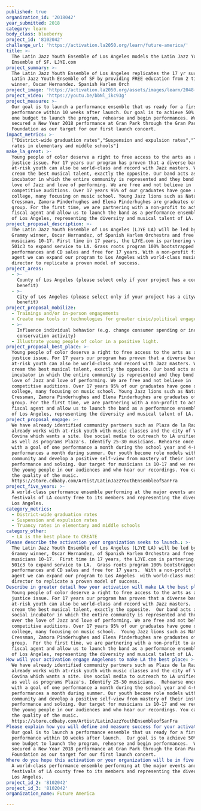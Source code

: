 ```yaml
---
published: true
organization_id: '2018042'
year_submitted: 2018
category: learn
body_class: blueberry
project_id: '8102042'
challenge_url: 'https://activation.la2050.org/learn/future-america/'
title: >-
  The Latin Jazz Youth Ensemble of Los Angeles models the Latin Jazz Youth
  Ensemble of SF. LJYE.com
project_summary: >-
  The Latin Jazz Youth Ensemble of Los Angeles replicates the 17 yr success of
  Latin Jazz Youth Ensemble of SF by providing FREE education from 2 time Grammy
  winner, Oscar Hernandez. Spanish Harlem Orch
project_image: 'https://activation.la2050.org/assets/images/learn/2048-wide/future-america.jpg'
project_video: 'https://youtu.be/bbNl_ikc93g'
project_measure: >-
  Our goal is to launch a performance ensemble that us ready for a first
  performance within 10 weeks after launch. Our goal is to achieve 50% of year
  one budget to launch the program, rehearse and begin performances. We have
  secured a New Year 2018 performance at Gran Park through the Gran Park
  Foundation as our target for our first launch concert.
impact_metrics: >-
  ["District-wide graduation rates","Suspension and expulsion rates","Truancy
  rates in elementary and middle schools"]
make_la_great: >-
  Young people of color deserve a right to free access to the arts as a social
  justice issue. For 17 years our program has proven that a diverse band with
  at-risk youth can also be world-class and record with Jazz masters. We do not
  cream the best musical talent, exactly the opposite. Our band acts as a social
  incubator in which the entire community is represented and they bond over the
  love of Jazz and love of performing. We are free and not believe in
  competitive auditions. Over 17 years 95% of our graduates have gone on to
  college, many focusing on music school. Young Jazz lions such as Natalie
  Cressman, Zamora Pinderhughes and Elena Pinderhughes are graduates of our
  group. For the first time, we are partnering with a non-profit to act as
  fiscal agent and allow us to launch the band as a performance ensemble for all
  of Los Angeles, representing the diversity and musical talent of LA.
project_proposal_description: >-
  The Latin Jazz Youth Ensemble of Los Angeles (LJYE LA) will be led by 2 time
  Grammy winner, Oscar Hernandez, of Spanish Harlem Orchestra and free for
  musicians 10-17. First time in 17 years, the LJYE.com is partnering with a
  501c3 to expand service to LA. Grass roots program 100% bootstrapped by
  performances and CD sales and free for 17 years. With a non-profit fiscal
  agent we can expand our program to Los Angeles with world-class musical
  director to replicate a proven model of success.
project_areas:
  - >-
    County of Los Angeles (please select only if your project has a countywide
    benefit)
  - >-
    City of Los Angeles (please select only if your project has a citywide
    benefit)
project_proposal_mobilize:
  - Trainings and/or in-person engagements
  - Create new tools or technologies for greater civic/political engagement
  - >-
    Influence individual behavior (e.g. change consumer spending or increase
    conservation activity)
  - Illustrate young people of color in a positive light.
project_proposal_best_place: >-
  Young people of color deserve a right to free access to the arts as a social
  justice issue. For 17 years our program has proven that a diverse band with
  at-risk youth can also be world-class and record with Jazz masters. We do not
  cream the best musical talent, exactly the opposite. Our band acts as a social
  incubator in which the entire community is represented and they bond over the
  love of Jazz and love of performing. We are free and not believe in
  competitive auditions. Over 17 years 95% of our graduates have gone on to
  college, many focusing on music school. Young Jazz lions such as Natalie
  Cressman, Zamora Pinderhughes and Elena Pinderhughes are graduates of our
  group. For the first time, we are partnering with a non-profit to act as
  fiscal agent and allow us to launch the band as a performance ensemble for all
  of Los Angeles, representing the diversity and musical talent of LA.
project_proposal_engage: >-
  We have already identified community partners such as Plaza de la Raza which
  already works with at-risk youth with music classes and the city of West
  Covina which wants a site. Use social media to outreach to LA unified students
  as well as programs Plaza's. Identify 25-30 musicians. Rehearse once a week
  with a goal of one performance a month during the school year and 4-6
  performances a month during summer. Our youth become role models within the
  community and develop a positive self-view from mastery of their instrument,
  performance and soloing. Our target for musicians is 10-17 and we recruit from
  the young people in our audiences and who hear our recordings. You can't fake
  the quality of the music.
  https://store.cdbaby.com/Artist/LatinJazzYouthEnsembleofSanFra
project_five_years: >-
  A world-class performance ensemble performing at the major events and
  festivals of LA county free to its members and representing the diversity of
  Los Angeles.
category_metrics:
  - District-wide graduation rates
  - Suspension and expulsion rates
  - Truancy rates in elementary and middle schools
category_other:
  - LA is the best place to CREATE
Please describe the activation your organization seeks to launch.: >-
  The Latin Jazz Youth Ensemble of Los Angeles (LJYE LA) will be led by 2 time
  Grammy winner, Oscar Hernandez, of Spanish Harlem Orchestra and free for
  musicians 10-17.  First time in 17 years, the LJYE.com is partnering with a
  501c3 to expand service to LA.  Grass roots program 100% bootstrapped by
  performances and CD sales and free for 17 years.  With a non-profit fiscal
  agent we can expand our program to Los Angeles  with world-class musical
  director to replicate a proven model of success.
Describe in greater detail how your activation will make LA the best place?: >-
  Young people of color deserve a right to free access to the arts as a social
  justice issue. For 17 years our program has proven that a diverse band with
  at-risk youth can also be world-class and record with Jazz masters.  We do not
  cream the best musical talent, exactly the opposite.  Our band acts as a
  social incubator in which the entire community is represented and they bond
  over the love of Jazz and love of performing. We are free and not believe in
  competitive auditions. Over 17 years 95% of our graduates have gone on to
  college, many focusing on music school.  Young Jazz lions such as Natalie
  Cressman, Zamora Pinderhughes and Elena Pinderhughes are graduates of our
  group.  For the first time, we are partnering with a non-profit to act as
  fiscal agent and allow us to launch the band as a performance ensemble for all
  of Los Angeles, representing the diversity and musical talent of LA.
How will your activation engage Angelenos to make LA the best place: >-
  We have already identified community partners such as Plaza de la Raza which
  already works with at-risk youth with music classes and the city of West
  Covina which wants a site. Use social media to outreach to LA unified students
  as well as programs Plaza's. Identify 25-30 musicians.  Rehearse once a week
  with a goal of one performance a month during the school year and 4-6
  performances a month during summer. Our youth become role models within the
  community and develop a positive self-view from mastery of their instrument,
  performance and soloing. Our target for musicians is 10-17 and we recruit from
  the young people in our audiences and who hear our recordings. You can't fake
  the quality of the music.
  https://store.cdbaby.com/Artist/LatinJazzYouthEnsembleofSanFra
Please explain how you will define and measure success for your activation.: >-
  Our goal is to launch a performance ensemble that us ready for a first
  performance within 10 weeks after launch.  Our goal is to achieve 50% of year
  one budget to launch the program, rehearse and begin performances.  We have
  secured a New Year 2018 performance at Gran Park through the Gran Park
  Foundation as our target for our first launch concert.
Where do you hope this activation or your organization will be in five years?: >-
  A world-class performance ensemble performing at the major events and
  festivals of LA county free to its members and representing the diversity of
  Los Angeles.
project_id_2: '8102042'
project_id_3: '8102042'
organization_name: Future America

---
```

